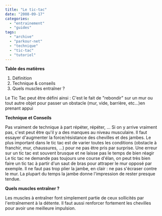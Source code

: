 ```yaml
---
title: "Le tic-tac"
date: "2008-09-17"
categories: 
  - "entrainement"
  - "guides"
tags: 
  - "archive"
  - "parkour-net"
  - "technique"
  - "tic-tac"
  - "tutoriel"
---
```


**Table des matières**

1. Définition
2. Technique & conseils
3. Quels muscles entraîner ?

Le Tic Tac peut être défini ainsi : C'est le fait de "rebondir" sur un mur ou tout autre objet pour passer un obstacle (mur, vide, barrière, etc...)en prenant appui

**Technique et Conseils**

Pas vraiment de technique à part répéter, répéter, ... Si on y arrive vraiment pas, c'est peut être qu'il y a des manques au niveau musculaire. Il faut essayer d'augmenter la force/résistance des chevilles et des jambes. Le plus important dans le tic tac est de varier toutes les conditions (obstacle à franchir, mur, chaussures, ...) pour ne pas être pris par surprise. Une erreur sur un tic tac est souvent brusque et ne laisse pas le temps de bien réagir Le tic tac ne demande pas toujours une course d'élan, on peut très bien faire un tic tac à partir d'un saut de bras pour attraper le mur opposé par exemple. Il ne faut pas trop plier la jambe, en clair : ne pas s'écraser contre le mur. La plupart du temps la jambe donne l'impression de rester presque tendue.

**Quels muscles entraîner ?**

Les muscles à entraîner font simplement partie de ceux sollicités par l'entraînement à la détente. Il faut aussi renforcer fortement les chevilles pour avoir une meilleure impulsion.
